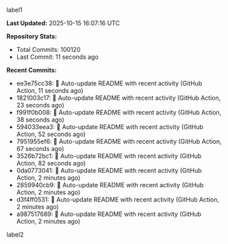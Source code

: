 
label1 
<!-- ACTIVITY_START -->
**Last Updated:** 2025-10-15 16:07:16 UTC

**Repository Stats:**
- Total Commits: 100120
- Last Commit: 11 seconds ago

**Recent Commits:**
- ee3e75cc38: 🤖 Auto-update README with recent activity (GitHub Action, 11 seconds ago)
- 1821003c17: 🤖 Auto-update README with recent activity (GitHub Action, 23 seconds ago)
- f991f0b008: 🤖 Auto-update README with recent activity (GitHub Action, 38 seconds ago)
- 594033eea3: 🤖 Auto-update README with recent activity (GitHub Action, 52 seconds ago)
- 7951955ef6: 🤖 Auto-update README with recent activity (GitHub Action, 67 seconds ago)
- 3526b72bc1: 🤖 Auto-update README with recent activity (GitHub Action, 82 seconds ago)
- 0da0773041: 🤖 Auto-update README with recent activity (GitHub Action, 2 minutes ago)
- 2859940cb9: 🤖 Auto-update README with recent activity (GitHub Action, 2 minutes ago)
- d3f4ff0531: 🤖 Auto-update README with recent activity (GitHub Action, 2 minutes ago)
- a987517689: 🤖 Auto-update README with recent activity (GitHub Action, 2 minutes ago)
<!-- ACTIVITY_END -->

label2
